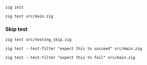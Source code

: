 `zig init`

`zig test src/main.zig`

### Skip test
`zig test src/testing_skip.zig`

`zig test --test-filter "expect this to succeed" src/main.zig`

`zig test --test-filter "expect this to fail" src/main.zig`